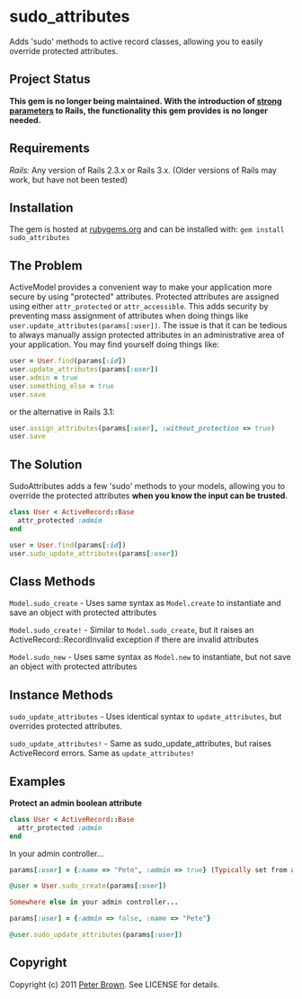 # sudo_attributes

Adds 'sudo' methods to active record classes, allowing you to easily override protected attributes.

## Project Status

**This gem is no longer being maintained. With the introduction of [strong parameters](http://guides.rubyonrails.org/action_controller_overview.html#strong-parameters) to Rails, the functionality this gem provides is no longer needed.**

## Requirements

*Rails:* Any version of Rails 2.3.x or Rails 3.x. (Older versions of Rails may work, but have not been tested)

## Installation

The gem is hosted at [rubygems.org](https://rubygems.org/gems/sudo_attributes) and can be installed with: `gem install sudo_attributes`

## The Problem

ActiveModel provides a convenient way to make your application more secure by using "protected" attributes. Protected attributes are assigned using either `attr_protected` or `attr_accessible`. This adds security by preventing mass assignment of attributes when doing things like `user.update_attributes(params[:user])`. The issue is that it can be tedious to always manually assign protected attributes in an administrative area of your application. You may find yourself doing things like:

```ruby
user = User.find(params[:id])
user.update_attributes(params[:user])
user.admin = true
user.something_else = true
user.save
```

or the alternative in Rails 3.1:

```ruby
user.assign_attributes(params[:user], :without_protection => true)
user.save
```

## The Solution

SudoAttributes adds a few 'sudo' methods to your models, allowing you to override the protected attributes **when you know the input can be trusted**.

```ruby
class User < ActiveRecord::Base
  attr_protected :admin
end

user = User.find(params[:id])
user.sudo_update_attributes(params[:user])
```

## Class Methods

`Model.sudo_create` - Uses same syntax as `Model.create` to instantiate and save an object with protected attributes

`Model.sudo_create!` - Similar to `Model.sudo_create`, but it raises an ActiveRecord::RecordInvalid exception if there are invalid attributes

`Model.sudo_new` - Uses same syntax as `Model.new` to instantiate, but not save an object with protected attributes

## Instance Methods

`sudo_update_attributes` - Uses identical syntax to `update_attributes`, but overrides protected attributes.

`sudo_update_attributes!` - Same as sudo_update_attributes, but raises ActiveRecord errors. Same as `update_attributes!`

## Examples

**Protect an admin boolean attribute**

```ruby
class User < ActiveRecord::Base
  attr_protected :admin
end
```

In your admin controller...

```ruby
params[:user] = {:name => "Pete", :admin => true} (Typically set from a form)

@user = User.sudo_create(params[:user])

Somewhere else in your admin controller...

params[:user] = {:admin => false, :name => "Pete"}

@user.sudo_update_attributes(params[:user])
```

## Copyright

Copyright (c) 2011 [Peter Brown](https://github.com/beerlington). See LICENSE for details.
